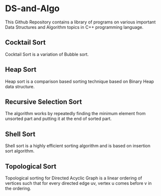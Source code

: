 # DS-and-Algo
This Github Repository contains a library of programs on various important Data Structures and Algorithm topics in C++ programming language.

## Cocktail Sort
Cocktail Sort is a variation of Bubble sort.

## Heap Sort
Heap sort is a comparison based sorting technique based on Binary Heap data structure.

## Recursive Selection Sort
The algorithm works by repeatedly finding the minimum element from unsorted part and putting it at the end of sorted part.

## Shell Sort
Shell sort is a highly efficient sorting algorithm and is based on insertion sort algorithm. 

## Topological Sort
Topological sorting for Directed Acyclic Graph is a linear ordering of vertices such that for every directed edge uv, vertex u comes before v in the ordering.


